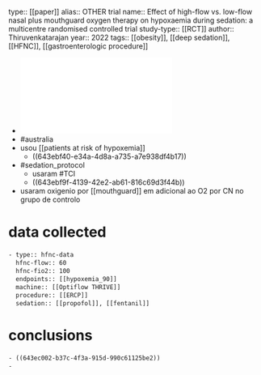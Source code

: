 type:: [[paper]]
alias:: OTHER trial
name:: Effect of high-flow vs. low-flow nasal plus mouthguard oxygen therapy on hypoxaemia during sedation: a multicentre randomised controlled trial
study-type:: [[RCT]]
author:: Thiruvenkatarajan
year:: 2022
tags:: [[obesity]], [[deep sedation]], [[HFNC]], [[gastroenterologic procedure]]

- ![thiruvenkatarajan-v-effect-of-high-flow-vs-low-flow.pdf](../assets/thiruvenkatarajan-v-effect-of-high-flow-vs-low-flow_1681833634281_0.pdf)
- #australia
- usou [[patients at risk of hypoxemia]]
	- ((643ebf40-e34a-4d8a-a735-a7e938df4b17))
- #sedation_protocol
	- usaram #TCI
	- ((643ebf9f-4139-42e2-ab61-816c69d3f44b))
- usaram oxigenio por [[mouthguard]] em adicional ao O2 por CN no grupo de controlo
# data collected
	- type:: hfnc-data
	  hfnc-flow:: 60
	  hfnc-fio2:: 100
	  endpoints:: [[hypoxemia_90]] 
	  machine:: [[Optiflow THRIVE]] 
	  procedure:: [[ERCP]] 
	  sedation:: [[propofol]], [[fentanil]]
# conclusions
	- ((643ec002-b37c-4f3a-915d-990c61125be2))
	-